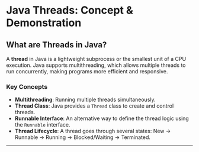 # Java Threads: Concept & Demonstration

## What are Threads in Java?

A **thread** in Java is a lightweight subprocess or the smallest unit of a CPU execution. Java supports multithreading, which allows multiple threads to run concurrently, making programs more efficient and responsive.

### Key Concepts

- **Multithreading**: Running multiple threads simultaneously.
- **Thread Class**: Java provides a `Thread` class to create and control threads.
- **Runnable Interface**: An alternative way to define the thread logic using the `Runnable` interface.
- **Thread Lifecycle**: A thread goes through several states: New → Runnable → Running → Blocked/Waiting → Terminated.

---

